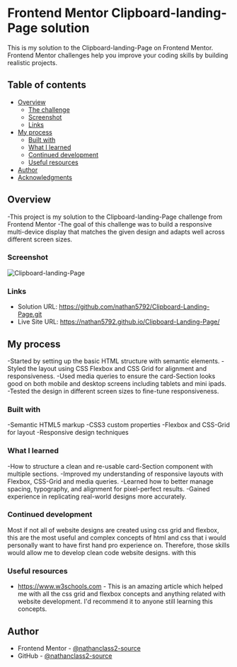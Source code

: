 # Frontend Mentor Clipboard-landing-Page solution

This is my solution to the Clipboard-landing-Page on Frontend Mentor. Frontend Mentor challenges help you improve your coding skills by building realistic projects. 

## Table of contents

- [Overview](#overview)
  - [The challenge](#the-challenge)
  - [Screenshot](#screenshot)
  - [Links](#links)
- [My process](#my-process)
  - [Built with](#built-with)
  - [What I learned](#what-i-learned)
  - [Continued development](#continued-development)
  - [Useful resources](#useful-resources)
- [Author](#author)
- [Acknowledgments](#acknowledgments)
 
## Overview
-This project is my solution to the Clipboard-landing-Page challenge from Frontend Mentor
-The goal of this challenge was to build a responsive multi-device display that matches the given design and adapts well across different screen sizes.

### Screenshot

![Clipboard-landing-Page](./project_clipboard-landing-page_preview.png)

### Links

- Solution URL: https://github.com/nathan5792/Clipboard-Landing-Page.git
- Live Site URL: https://nathan5792.github.io/Clipboard-Landing-Page/

## My process
-Started by setting up the basic HTML structure with semantic elements.
-Styled the layout using CSS Flexbox and CSS Grid for alignment and responsiveness.
-Used media queries to ensure the card-Section looks good on both mobile and desktop screens including tablets and mini ipads.
-Tested the design in different screen sizes to fine-tune responsiveness.


### Built with

-Semantic HTML5 markup
-CSS3 custom properties
-Flexbox and CSS-Grid for layout
-Responsive design techniques

### What I learned
-How to structure a clean and re-usable card-Section component with multiple sections.
-Improved my understanding of responsive layouts with Flexbox, CSS-Grid and media queries.
-Learned how to better manage spacing, typography, and alignment for pixel-perfect results.
-Gained experience in replicating real-world designs more accurately.

### Continued development

Most if not all of website designs are created using css grid and flexbox, this are the most useful and complex concepts of html and css that i would personally want to have first hand pro experience on. Therefore, those skills would allow me to develop clean code website designs. with this 

### Useful resources
- https://www.w3schools.com - This is an amazing article which helped me with all the css grid and flexbox concepts and anything related with website  development. I'd recommend it to anyone still learning this concepts.

## Author
- Frontend Mentor - [@nathanclass2-source](https://www.frontendmentor.io/profile/nathanclass2-source)
- GitHub - [@nathanclass2-source](https://www.frontendmentor.io/profile/nathanclass2-source)

